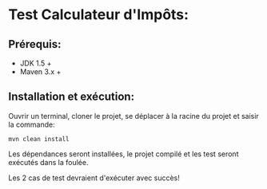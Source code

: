 Test Calculateur d'Impôts:
==========================

Prérequis:
--

- JDK 1.5 +
- Maven 3.x +

Installation et exécution:
--
Ouvrir un terminal, cloner le projet, se déplacer à la racine du projet et saisir la commande:

    mvn clean install
    
Les dépendances seront installées, le projet compilé et les test seront exécutés dans la foulée.

Les 2 cas de test devraient d'exécuter avec succès!
